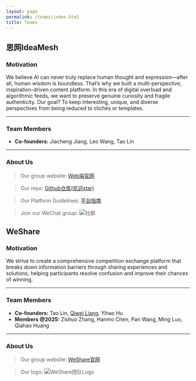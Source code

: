 ```yaml
---
layout: page
permalink: /teams/index.html
title: Teams
---
```

## 思网IdeaMesh

### Motivation

We believe AI can never truly replace human thought and expression—after all, human wisdom is boundless. That’s why we built a multi-perspective, inspiration-driven content platform. In this era of digital overload and algorithmic feeds, we want to preserve genuine curiosity and fragile authenticity. Our goal? To keep interesting, unique, and diverse perspectives from being reduced to clichés or templates.<br>

---

### Team Members

- **Co-founders:** Jiacheng Jiang, Leo Wang, Tao Lin

---

### About Us

> Our group website: [Web端官网](https://idea-mesh.vercel.app/)

> Our repo: [Github仓库(欢迎star)](https://idea-mesh.vercel.app/)

> Our Platform Guidelines: [平台指南](https://q8aq2rpyhu.feishu.cn/wiki/Ftt6wWTNGiFrzikP6B7ckev2nYf)

> Join our WeChat group:
![社群](https://lintao.online/images/teams/cover1.jpg)

## WeShare

### Motivation

We strive to create a comprehensive competition exchange platform that breaks down information barriers through sharing experiences and solutions, helping participants resolve confusion and improve their chances of winning.<br>

---

### Team Members

- **Co-founders:** Tao Lin, [Qiwei Liang](https://kolakivy.github.io/), Yihao Hu
- **Members @2025:** Zishuo Zhang, Hanmo Chen, Pan Wang, Ming Luo, Qiahao Huang

---

### About Us

> Our group website: [WeShare官网](https://weshare.xin/)

> Our logo:
![WeShare团队Logo](https://lintao.online/images/teams/cover1.jpg)

<!--
<div>
    <img src="https://caihanlin.com/images/teams/teams1.jpg">
</div>
<br>

<div>
    <img src="https://caihanlin.com/images/teams/teams2.jpg">
</div>
<br>

<div>
    <img src="https://caihanlin.com/images/teams/teams.jpg">
</div>
<br>

<div>
    <img src="https://caihanlin.com/images/teams/teams4.jpg">
</div>
<br>

## WeShare Team

During my undergraduate years, together with Qiwei Liang and Yihao Hu, I co-founded a group named WeShare. Initially, we took the initiative in establishing the group. Driven by an entrepreneurial spirit in technology, we actively invited more individuals to join our team. As of now, the WeShare team has expanded to include 8 official members.<br>

## Team News

- **April 2025**: If you're interested in sharing experiences and knowledge about various competitions, welcome to [join us!](https://weshare.xin/)<br>

---

## Our Fundings

- We are currently looking for the right funding to help this project reach its full potential. If you are an investor and are passionate about this project that can change the college competition community, we would love to discuss ways to work with you. With your support, we can grow this project into a larger and more influential platform.<br><br>

-->
